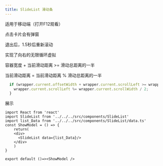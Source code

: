 ```yaml
---
title: SlideList 滑动条
---
```

适用于移动端（打开F12观看）

点击卡片会有弹窗

退出后，1.5秒后重新滚动

实现了向右的无限循环虚拟

容器宽度 + 当前滑动距离 >= 滑动总距离的一半

当前滑动距离 = 当前滑动距离 % 滑动总距离的一半
```ts
  if (wrapper.current.offsetWidth + wrapper.current.scrollLeft >= wrapper.current.scrollWidth / 2) {
    wrapper.current.scrollLeft %= wrapper.current.scrollWidth / 2;
  }
```
展示
```tsx
import React from 'react'
import SlideList from '../../../src/components/SlideList'
import list_Data from '../../../src/components/SlideList/data.ts'
const ShowModel = () => {
    return(
    <div>
      <SlideList data={list_Data}/>
    </div>
    )
}

export default ()=><ShowModel />
```
